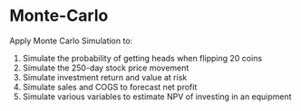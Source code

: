 # Monte-Carlo
Apply Monte Carlo Simulation to:
1. Simulate the probability of getting heads when flipping 20 coins
2. Simulate the 250-day stock price movement
3. Simulate investment return and value at risk 
4. Simulate sales and COGS to forecast net profit 
5. Simulate various variables to estimate NPV of investing in an equipment
